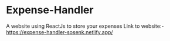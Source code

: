 # Expense-Handler
A website using ReactJs to store your expenses
Link to website:- https://expense-handler-sosenk.netlify.app/
